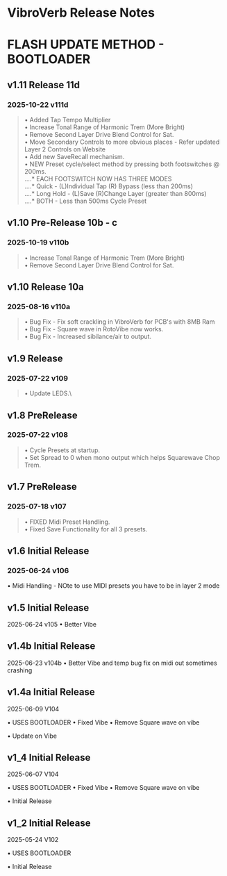 
# **VibroVerb Release Notes**
# FLASH UPDATE METHOD - BOOTLOADER

## v1.11  Release 11d 
### 2025-10-22 v111d
> • Added Tap Tempo Multiplier <br>
> • Increase Tonal Range of Harmonic Trem (More Bright) <br>
> • Remove Second Layer Drive Blend Control for Sat. <br>
> • Move Secondary Controls to more obvious places - Refer updated Layer 2 Controls on Website <br>
> • Add new SaveRecall mechanism. <br>
> • NEW Preset cycle/select method by pressing both footswitches @ 200ms. <br>
....* EACH FOOTSWITCH NOW HAS THREE MODES <br>
....* Quick - (L)Individual Tap (R) Bypass (less than 200ms) <br>
....* Long Hold - (L)Save (R)Change Layer (greater than 800ms) <br>
....* BOTH - Less than 500ms Cycle Preset <br>


## v1.10  Pre-Release 10b - c
### 2025-10-19 v110b
> • Increase Tonal Range of Harmonic Trem (More Bright) <br>
> • Remove Second Layer Drive Blend Control for Sat. <br>


## v1.10  Release 10a
### 2025-08-16 v110a <br>
> • Bug Fix - Fix soft crackling in VibroVerb for PCB's with 8MB Ram <br>
> • Bug Fix - Square wave in RotoVibe now works. <br>
> • Bug Fix - Increased sibilance/air to output. <br>


## v1.9  Release
### 2025-07-22 v109
> • Update LEDS.\


## v1.8  PreRelease
### 2025-07-22 v108
> • Cycle Presets at startup.\
> • Set Spread to 0 when mono output which helps Squarewave Chop Trem. 


## v1.7  PreRelease
### 2025-07-18 v107
> • FIXED Midi Preset Handling.\
> • Fixed Save Functionality for all 3 presets. 




## v1.6 Initial Release
### 2025-06-24 v106
• Midi Handling - NOte to use MIDI presets you have to be in layer 2 mode

## v1.5 Initial Release
2025-06-24 v105
• Better Vibe 

## v1.4b Initial Release
2025-06-23 v104b
• Better Vibe and temp bug fix on midi out sometimes crashing


## v1.4a Initial Release
2025-06-09 V104

• USES BOOTLOADER • Fixed Vibe • Remove Square wave on vibe

• Update on Vibe


## v1_4 Initial Release

2025-06-07 V104

• USES BOOTLOADER
• Fixed Vibe 
• Remove Square wave on vibe

• Initial Release
## v1_2 Initial Release

2025-05-24 V102

• USES BOOTLOADER

• Initial Release
